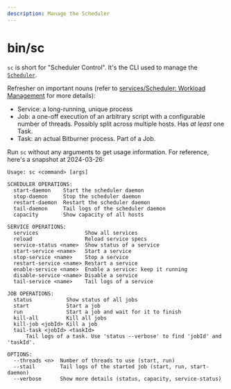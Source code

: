 ```yaml
---
description: Manage the Scheduler
---
```


# bin/sc

`sc` is short for "Scheduler Control". It's the CLI used to manage the [`Scheduler`](../services/services-scheduler.md).

Refresher on important nouns (refer to [services/Scheduler: Workload Management](../services/services-scheduler.md#workload-management) for more details):

* Service: a long-running, unique process
* Job: a one-off execution of an arbitrary script with a configurable number of threads. Possibly split across multiple hosts. Has _at least_ one Task.
* Task: an actual Bitburner process. Part of a Job.

Run `sc` without any arguments to get usage information. For reference, here's a snapshot at 2024-03-26:

```
Usage: sc <command> [args]

SCHEDULER OPERATIONS:
  start-daemon    Start the scheduler daemon
  stop-daemon     Stop the scheduler daemon
  restart-daemon  Restart the scheduler daemon
  tail-daemon     Tail logs of the scheduler daemon
  capacity        Show capacity of all hosts

SERVICE OPERATIONS:
  services               Show all services
  reload                 Reload service specs
  service-status <name>  Show status of a service
  start-service <name>   Start a service
  stop-service <name>    Stop a service
  restart-service <name> Restart a service
  enable-service <name>  Enable a service: keep it running
  disable-service <name> Disable a service
  tail-service <name>    Tail logs of a service

JOB OPERATIONS:
  status           Show status of all jobs
  start            Start a job
  run              Start a job and wait for it to finish
  kill-all         Kill all jobs
  kill-job <jobId> Kill a job
  tail-task <jobId> <taskId>
      Tail logs of a task. Use 'status --verbose' to find 'jobId' and 'taskId'.

OPTIONS:
  --threads <n>  Number of threads to use (start, run)
  --stail        Tail logs of the started job (start, run, start-daemon)
  --verbose      Show more details (status, capacity, service-status)
```
